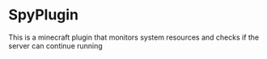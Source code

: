 # SpyPlugin
This is a minecraft plugin that monitors system resources and checks if the server can continue running
